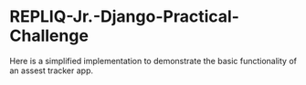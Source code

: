 # REPLIQ-Jr.-Django-Practical-Challenge

Here is a simplified implementation to demonstrate the basic functionality of an assest tracker app.
